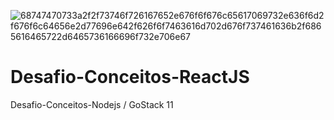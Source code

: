 ![68747470733a2f2f73746f726167652e676f6f676c65617069732e636f6d2f676f6c64656e2d77696e642f626f6f7463616d702d676f737461636b2f6865616465722d6465736166696f732e706e67](https://user-images.githubusercontent.com/59901617/84070940-4e800e80-a9a3-11ea-87ae-7f60234e9493.png)

# Desafio-Conceitos-ReactJS
Desafio-Conceitos-Nodejs / GoStack 11
